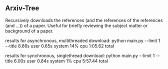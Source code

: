 ## Arxiv-Tree

Recursively downloads the references (and the references of the references (and ...)) of a paper. Useful for briefly reviewing the subject matter or background of a paper.

results for asynchronous, multithreaded download:
python main.py --limit 1 --title   8.66s user 0.65s system 14% cpu 1:05.62 total

results for synchronous, singlethread download:
python main.py --limit 1 --title   6.00s user 0.84s system 1% cpu 5:57.44 total

